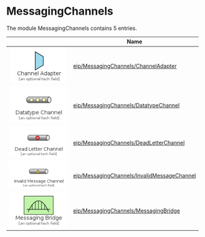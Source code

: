 # MessagingChannels

The module MessagingChannels contains 5 entries.



| |Name|
|:---:|---|
|![ChannelAdapter](../eip/MessagingChannels/ChannelAdapter.element.png)|[eip/MessagingChannels/ChannelAdapter](../eip/MessagingChannels/ChannelAdapter.md)
|![DatatypeChannel](../eip/MessagingChannels/DatatypeChannel.element.png)|[eip/MessagingChannels/DatatypeChannel](../eip/MessagingChannels/DatatypeChannel.md)
|![DeadLetterChannel](../eip/MessagingChannels/DeadLetterChannel.element.png)|[eip/MessagingChannels/DeadLetterChannel](../eip/MessagingChannels/DeadLetterChannel.md)
|![InvalidMessageChannel](../eip/MessagingChannels/InvalidMessageChannel.element.png)|[eip/MessagingChannels/InvalidMessageChannel](../eip/MessagingChannels/InvalidMessageChannel.md)
|![MessagingBridge](../eip/MessagingChannels/MessagingBridge.element.png)|[eip/MessagingChannels/MessagingBridge](../eip/MessagingChannels/MessagingBridge.md)

